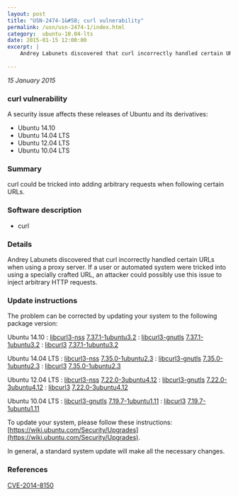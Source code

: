 ```yaml
---
layout: post
title: "USN-2474-1&#58; curl vulnerability"
permalink: /usn/usn-2474-1/index.html
category:  ubuntu-10.04-lts
date: 2015-01-15 12:00:00
excerpt: |
    Andrey Labunets discovered that curl incorrectly handled certain URLs when using a proxy server. If a user or automated system were tricked into using a specially crafted URL, an attacker could possibly use this issue to inject arbitrary HTTP requests. 
    
--- 
```

 
 

*15 January 2015*

### curl vulnerability

A security issue affects these releases of Ubuntu and its derivatives:

* Ubuntu 14.10
* Ubuntu 14.04 LTS
* Ubuntu 12.04 LTS
* Ubuntu 10.04 LTS

### Summary

curl could be tricked into adding arbitrary requests when following certain URLs.

### Software description

* curl 

### Details

Andrey Labunets discovered that curl incorrectly handled certain URLs when using a proxy server. If a user or automated system were tricked into using a specially crafted URL, an attacker could possibly use this issue to inject arbitrary HTTP requests. 

### Update instructions

The problem can be corrected by updating your system to the following package version:

Ubuntu 14.10
 : [libcurl3-nss](https://launchpad.net/ubuntu/+source/curl) <span> [7.37.1-1ubuntu3.2](https://launchpad.net/ubuntu/+source/curl/7.37.1-1ubuntu3.2) </span> 
 : [libcurl3-gnutls](https://launchpad.net/ubuntu/+source/curl) <span> [7.37.1-1ubuntu3.2](https://launchpad.net/ubuntu/+source/curl/7.37.1-1ubuntu3.2) </span> 
 : [libcurl3](https://launchpad.net/ubuntu/+source/curl) <span> [7.37.1-1ubuntu3.2](https://launchpad.net/ubuntu/+source/curl/7.37.1-1ubuntu3.2) </span> 

Ubuntu 14.04 LTS
 : [libcurl3-nss](https://launchpad.net/ubuntu/+source/curl) <span> [7.35.0-1ubuntu2.3](https://launchpad.net/ubuntu/+source/curl/7.35.0-1ubuntu2.3) </span> 
 : [libcurl3-gnutls](https://launchpad.net/ubuntu/+source/curl) <span> [7.35.0-1ubuntu2.3](https://launchpad.net/ubuntu/+source/curl/7.35.0-1ubuntu2.3) </span> 
 : [libcurl3](https://launchpad.net/ubuntu/+source/curl) <span> [7.35.0-1ubuntu2.3](https://launchpad.net/ubuntu/+source/curl/7.35.0-1ubuntu2.3) </span> 

Ubuntu 12.04 LTS
 : [libcurl3-nss](https://launchpad.net/ubuntu/+source/curl) <span> [7.22.0-3ubuntu4.12](https://launchpad.net/ubuntu/+source/curl/7.22.0-3ubuntu4.12) </span> 
 : [libcurl3-gnutls](https://launchpad.net/ubuntu/+source/curl) <span> [7.22.0-3ubuntu4.12](https://launchpad.net/ubuntu/+source/curl/7.22.0-3ubuntu4.12) </span> 
 : [libcurl3](https://launchpad.net/ubuntu/+source/curl) <span> [7.22.0-3ubuntu4.12](https://launchpad.net/ubuntu/+source/curl/7.22.0-3ubuntu4.12) </span> 

Ubuntu 10.04 LTS
 : [libcurl3-gnutls](https://launchpad.net/ubuntu/+source/curl) <span> [7.19.7-1ubuntu1.11](https://launchpad.net/ubuntu/+source/curl/7.19.7-1ubuntu1.11) </span> 
 : [libcurl3](https://launchpad.net/ubuntu/+source/curl) <span> [7.19.7-1ubuntu1.11](https://launchpad.net/ubuntu/+source/curl/7.19.7-1ubuntu1.11) </span> 

To update your system, please follow these instructions: [https://wiki.ubuntu.com/Security/Upgrades](https://wiki.ubuntu.com/Security/Upgrades).

In general, a standard system update will make all the necessary changes. 

### References

 
 [CVE-2014-8150](http://people.ubuntu.com/~ubuntu-security/cve/CVE-2014-8150)
 

